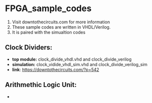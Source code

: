 # FPGA_sample_codes
1. Visit downtothecircuits.com for more information
2. These sample codes are written in VHDL/Verilog.
3. It is paired with the simualtion codes

## Clock Dividers:
- **top module:** clock_divide_vhdl.vhd and clock_divide_verilog
- **simulation:** clock_vidide_vhdl_sim.vhd and clock_divide_verilog_sim
- **link**: https://downtothecircuits.com/?p=542

## Arithmethic Logic Unit: 
- 
